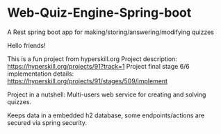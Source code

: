 # Web-Quiz-Engine-Spring-boot
A Rest spring boot app for making/storing/answering/modifying quizzes

Hello friends!

This is a fun project from hyperskill.org
Project description: https://hyperskill.org/projects/91?track=1
             Project final stage 6/6 implementation details: https://hyperskill.org/projects/91/stages/509/implement

Project in a nutshell:
Multi-users web service for creating and solving quizzes.

Keeps data in a embedded h2 database, some endpoints/actions are secured via spring security.

